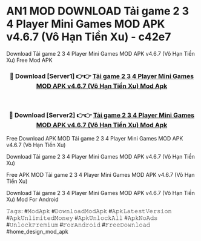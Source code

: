 # AN1 MOD DOWNLOAD Tải game 2 3 4 Player Mini Games MOD APK v4.6.7 (Vô Hạn Tiền Xu) - c42e7
Download Tải game 2 3 4 Player Mini Games MOD APK v4.6.7 (Vô Hạn Tiền Xu) Free Mod APK

<div align="center">
<h3>🔴 Download [Server1] 👉👉 <a href="https://apk-comot.site?title=Tải_game_2_3_4_Player_Mini_Games_MOD_APK_v4.6.7_(Vô_Hạn_Tiền_Xu)">Tải game 2 3 4 Player Mini Games MOD APK v4.6.7 (Vô Hạn Tiền Xu) Mod Apk</a></h3><br>

<h3>🔴 Download [Server2] 👉👉 <a href="https://apk-comot.site?title=Tải_game_2_3_4_Player_Mini_Games_MOD_APK_v4.6.7_(Vô_Hạn_Tiền_Xu)">Tải game 2 3 4 Player Mini Games MOD APK v4.6.7 (Vô Hạn Tiền Xu) Mod Apk</a></h3>
</div>


Free Download APK MOD Tải game 2 3 4 Player Mini Games MOD APK v4.6.7 (Vô Hạn Tiền Xu)

Download Tải game 2 3 4 Player Mini Games MOD APK v4.6.7 (Vô Hạn Tiền Xu) 

Free APK MOD Tải game 2 3 4 Player Mini Games MOD APK v4.6.7 (Vô Hạn Tiền Xu) 

Download Tải game 2 3 4 Player Mini Games MOD APK v4.6.7 (Vô Hạn Tiền Xu) Mod For Android

𝚃𝚊𝚐𝚜: #𝙼𝚘𝚍𝙰𝚙𝚔 #𝙳𝚘𝚠𝚗𝚕𝚘𝚊𝚍𝙼𝚘𝚍𝙰𝚙𝚔 #𝙰𝚙𝚔𝙻𝚊𝚝𝚎𝚜𝚝𝚅𝚎𝚛𝚜𝚒𝚘𝚗 #𝙰𝚙𝚔𝚄𝚗𝚕𝚒𝚖𝚒𝚝𝚎𝚍𝙼𝚘𝚗𝚎𝚢 #𝙰𝚙𝚔𝚄𝚗𝚕𝚘𝚌𝚔𝙰𝚕𝚕 #𝙰𝚙𝚔𝙽𝚘𝙰𝚍𝚜 #𝚄𝚗𝚕𝚘𝚌𝚔𝙿𝚛𝚎𝚖𝚒𝚞𝚖 #𝙵𝚘𝚛𝙰𝚗𝚍𝚛𝚘𝚒𝚍 #𝙵𝚛𝚎𝚎𝙳𝚘𝚠𝚗𝚕𝚘𝚊𝚍 #home_design_mod_apk